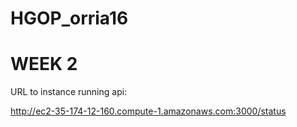 # HGOP_orria16

# WEEK 2



URL to instance running api:

http://ec2-35-174-12-160.compute-1.amazonaws.com:3000/status

